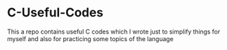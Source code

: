 # C-Useful-Codes
This a repo contains useful C codes which I wrote just to simplify things for myself and also for practicing some 
topics of the language
